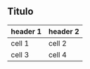 ## Titulo

| header 1 | header 2 |
| -------- | -------- |
| cell 1   | cell 2   |
| cell 3   | cell 4   |